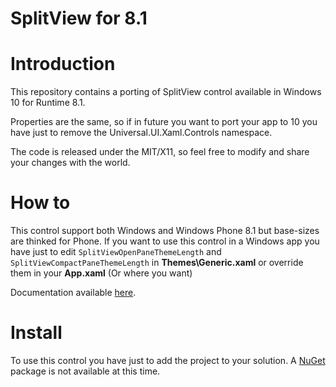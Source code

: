 # SplitView for 8.1

Introduction
============
This repository contains a porting of SplitView control available in Windows 10 for Runtime 8.1.

Properties are the same, so if in future you want to port your app to 10 you have just to remove the Universal.UI.Xaml.Controls namespace.

The code is released under the MIT/X11, so feel free to modify and share your changes with the world.

How to
======
This control support both Windows and Windows Phone 8.1 but base-sizes are thinked for Phone.
If you want to use this control in a Windows app you have just to edit `SplitViewOpenPaneThemeLength` and `SplitViewCompactPaneThemeLength` in **Themes\Generic.xaml** or override them in your **App.xaml** (Or where you want)

Documentation available [here].

Install
=======
To use this control you have just to add the project to your solution.
A [NuGet] package is not available at this time.

[NuGet]:http://nuget.org/
[here]:https://msdn.microsoft.com/en-us/library/windows/apps/windows.ui.xaml.controls.splitview.aspx
